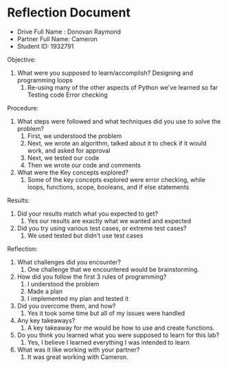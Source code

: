 # Reflection Document

* Drive Full Name  : Donovan Raymond
* Partner Full Name: Cameron
* Student ID: 1932791

Objective:
1. What were you supposed to learn/accomplish?
Designing and programming loops
   1.  Re-using many of the other aspects of Python we've learned so far
   Testing code
   Error checking


Procedure:
1. What steps were followed and what techniques did you use to solve the problem?
   1.  First, we understood the problem 
   2. Next, we wrote an algorithm, talked about it to check if it would work, and asked for approval 
   3. Next, we tested our code
   4. Then we wrote our code and comments 
2. What were the Key concepts explored?
   1. Some of the key concepts explored were error checking, while loops, 
   functions, scope, booleans, and if else statements

Results:
1. Did your results match what you expected to get?
   1. Yes our results are exactly what we wanted and expected 
2. Did you try using various test cases, or extreme test cases?
   1. We used tested but didn't use test cases

Reflection:
1. What challenges did you encounter?
   1.  One challenge that we encountered would be brainstorming.
2. How did you follow the first 3 rules of programming?
   1. I understood the problem 
   2. Made a plan 
   3. I implemented my plan and tested it
3. Did you overcome them, and how? 
   1. Yes it took some time but all of my issues were handled
4. Any key takeaways? 
   1. A key takeaway for me would be how to use and create functions. 
5. Do you think you learned what you were supposed to learn for this lab?
   1. Yes, I believe I learned everything I was intended to learn 
6. What was it like working with your partner? 
   1. It was great working with Cameron.

   